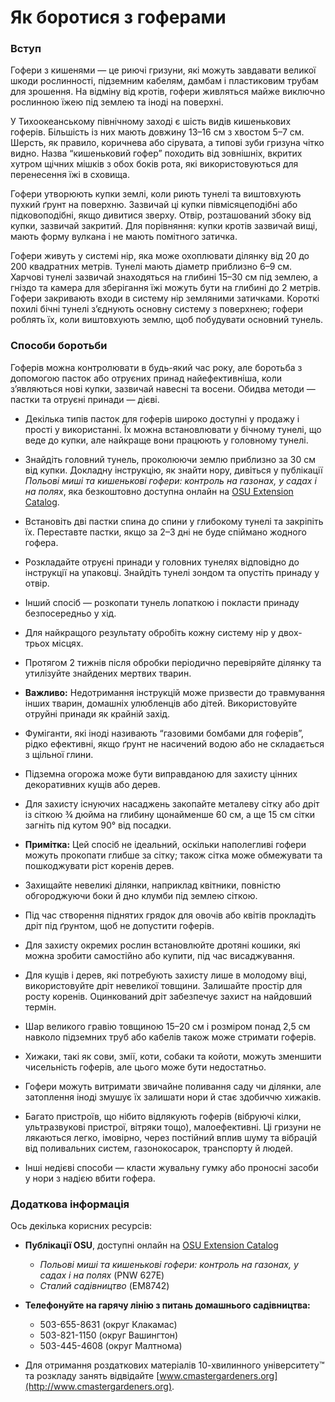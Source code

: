 # Як боротися з гоферами

### Вступ

Гофери з кишенями — це риючі гризуни, які можуть завдавати великої шкоди рослинності, підземним кабелям, дамбам і пластиковим трубам для зрошення. На відміну від кротів, гофери живляться майже виключно рослинною їжею під землею та іноді на поверхні.

У Тихоокеанському північному заході є шість видів кишенькових гоферів. Більшість із них мають довжину 13–16 см з хвостом 5–7 см. Шерсть, як правило, коричнева або сірувата, а типові зуби гризуна чітко видно. Назва “кишеньковий гофер” походить від зовнішніх, вкритих хутром щічних мішків з обох боків рота, які використовуються для перенесення їжі в сховища.

Гофери утворюють купки землі, коли риють тунелі та виштовхують пухкий ґрунт на поверхню. Зазвичай ці купки півмісяцеподібні або підковоподібні, якщо дивитися зверху. Отвір, розташований збоку від купки, зазвичай закритий. Для порівняння: купки кротів зазвичай вищі, мають форму вулкана і не мають помітного затичка.

Гофери живуть у системі нір, яка може охоплювати ділянку від 20 до 200 квадратних метрів. Тунелі мають діаметр приблизно 6–9 см. Харчові тунелі зазвичай знаходяться на глибині 15–30 см під землею, а гніздо та камера для зберігання їжі можуть бути на глибині до 2 метрів. Гофери закривають входи в систему нір земляними затичками. Короткі похилі бічні тунелі з’єднують основну систему з поверхнею; гофери роблять їх, коли виштовхують землю, щоб побудувати основний тунель.

### Способи боротьби

Гоферів можна контролювати в будь-який час року, але боротьба з допомогою пасток або отруєних принад найефективніша, коли з’являються нові купки, зазвичай навесні та восени. Обидва методи — пастки та отруєні принади — дієві.


- Декілька типів пасток для гоферів широко доступні у продажу і прості у використанні. Їх можна встановлювати у бічному тунелі, що веде до купки, але найкраще вони працюють у головному тунелі.
- Знайдіть головний тунель, проколюючи землю приблизно за 30 см від купки. Докладну інструкцію, як знайти нору, дивіться у публікації *Польові миші та кишенькові гофери: контроль на газонах, у садах і на полях*, яка безкоштовно доступна онлайн на [OSU Extension Catalog](http://extension.oregonstate.edu/catalog).
- Встановіть дві пастки спина до спини у глибокому тунелі та закріпіть їх. Переставте пастки, якщо за 2–3 дні не буде спіймано жодного гофера.


- Розкладайте отруєні принади у головних тунелях відповідно до інструкції на упаковці. Знайдіть тунелі зондом та опустіть принаду у отвір.
- Інший спосіб — розкопати тунель лопаткою і покласти принаду безпосередньо у хід.
- Для найкращого результату обробіть кожну систему нір у двох-трьох місцях.
- Протягом 2 тижнів після обробки періодично перевіряйте ділянку та утилізуйте знайдених мертвих тварин.
- **Важливо:** Недотримання інструкцій може призвести до травмування інших тварин, домашніх улюбленців або дітей. Використовуйте отруйні принади як крайній захід.


- Фуміганти, які іноді називають “газовими бомбами для гоферів”, рідко ефективні, якщо ґрунт не насичений водою або не складається з щільної глини.


- Підземна огорожа може бути виправданою для захисту цінних декоративних кущів або дерев.
- Для захисту існуючих насаджень закопайте металеву сітку або дріт із сіткою ¾ дюйма на глибину щонайменше 60 см, а ще 15 см сітки загніть під кутом 90° від посадки.
- **Примітка:** Цей спосіб не ідеальний, оскільки наполегливі гофери можуть прокопати глибше за сітку; також сітка може обмежувати та пошкоджувати ріст коренів дерев.
- Захищайте невеликі ділянки, наприклад квітники, повністю обгороджуючи боки й дно клумби під землею сіткою.
- Під час створення піднятих грядок для овочів або квітів прокладіть дріт під ґрунтом, щоб не допустити гоферів.
- Для захисту окремих рослин встановлюйте дротяні кошики, які можна зробити самостійно або купити, під час висаджування.
- Для кущів і дерев, які потребують захисту лише в молодому віці, використовуйте дріт невеликої товщини. Залишайте простір для росту коренів. Оцинкований дріт забезпечує захист на найдовший термін.
- Шар великого гравію товщиною 15–20 см і розміром понад 2,5 см навколо підземних труб або кабелів також може стримати гоферів.


- Хижаки, такі як сови, змії, коти, собаки та койоти, можуть зменшити чисельність гоферів, але цього може бути недостатньо.


- Гофери можуть витримати звичайне поливання саду чи ділянки, але затоплення іноді змушує їх залишати нори й стає здобиччю хижаків.


- Багато пристроїв, що нібито відлякують гоферів (вібруючі кілки, ультразвукові пристрої, вітряки тощо), малоефективні. Ці гризуни не лякаються легко, імовірно, через постійний вплив шуму та вібрацій від поливальних систем, газонокосарок, транспорту й людей.
- Інші недієві способи — класти жувальну гумку або проносні засоби у нори з надією вбити гофера.

### Додаткова інформація

Ось декілька корисних ресурсів:

- **Публікації OSU**, доступні онлайн на [OSU Extension Catalog](https://catalog.extension.oregonstate.edu/)
  - *Польові миші та кишенькові гофери: контроль на газонах, у садах і на полях* (PNW 627E)
  - *Сталий садівництво* (EM8742)


- **Телефонуйте на гарячу лінію з питань домашнього садівництва:**
  - 503-655-8631 (округ Клакамас)
  - 503-821-1150 (округ Вашингтон)
  - 503-445-4608 (округ Малтнома)
- Для отримання роздаткових матеріалів 10-хвилинного університету™ та розкладу занять відвідайте [www.cmastergardeners.org](http://www.cmastergardeners.org).
